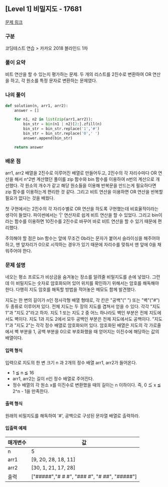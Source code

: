 ## [Level 1] 비밀지도 - 17681

[문제 링크](https://school.programmers.co.kr/learn/courses/30/lessons/17681)

### 구분

코딩테스트 연습 > 카카오 2018 블라인드 1차

### 풀이 요약

비트 연산을 할 수 있는지 평가하는 문제.
두 개의 리스트를 2진수로 변환하여 OR 연산을 하고, 각 원소를 특정 문자로 변환하는 문제였다.

### 나의 풀이

```python
def solution(n, arr1, arr2):
    answer = []

    for n1, n2 in list(zip(arr1,arr2)):
        bin_str = bin(n1 | n2)[2:].zfill(n)
        bin_str = bin_str.replace('1','#')
        bin_str = bin_str.replace('0',' ')
        answer.append(bin_str)

    return answer
```

### 배운 점

arr1, arr2 배열을 2진수로 이루어진 배열로 만들어두고, 2진수의 각 자리수마다 OR 연산을 해서 n^2번 계산했던 풀이를 zip 함수와 bin 함수를 이용하여 n번의 계산으로 개선했다. 각 원소의 개수가 같고 해당 원소들을 이용해 반복문을 만드는게 필요하다면 zip 함수를 이용하는게 편리한 것 같다. 그리고 비트 연산을 이용하면 OR 연산을 반복할 필요가 없다는 것을 배웠다.

첫 구현에서는 2진수의 각 자리수별로 OR 연산을 하도록 구현했는데 비효율적이라는 생각이 들었다. 파이썬에서는 '|' 연산자로 쉽게 비트 연산을 할 수 있었다. 그리고 bin이라는 함수를 이용하면 10진수를 2진수로 바꾸어 바로 비트 연산을 할 수 있기 때문에 편리했다.

주의해야 할 점은 bin 함수는 앞에 무조건 0b라는 문자가 붙어서 슬라이싱을 해주어야 하고, 맨 앞자리가 0으로 시작하는 경우가 있기 때문에 자리수를 맞춰서 맨 앞에 0을 채워주어야 한다.

### 문제 설명

네오는 평소 프로도가 비상금을 숨겨놓는 장소를 알려줄 비밀지도를 손에 넣었다. 그런데 이 비밀지도는 숫자로 암호화되어 있어 위치를 확인하기 위해서는 암호를 해독해야 한다. 다행히 지도 암호를 해독할 방법을 적어놓은 메모도 함께 발견했다.

지도는 한 변의 길이가 n인 정사각형 배열 형태로, 각 칸은 "공백"(" ") 또는 "벽"("#") 두 종류로 이루어져 있다.
전체 지도는 두 장의 지도를 겹쳐서 얻을 수 있다. 각각 "지도 1"과 "지도 2"라고 하자. 지도 1 또는 지도 2 중 어느 하나라도 벽인 부분은 전체 지도에서도 벽이다. 지도 1과 지도 2에서 모두 공백인 부분은 전체 지도에서도 공백이다.
"지도 1"과 "지도 2"는 각각 정수 배열로 암호화되어 있다.
암호화된 배열은 지도의 각 가로줄에서 벽 부분을 1, 공백 부분을 0으로 부호화했을 때 얻어지는 이진수에 해당하는 값의 배열이다.

<h4>입력 형식</h4>
입력으로 지도의 한 변 크기 n 과 2개의 정수 배열 arr1, arr2가 들어온다.

- 1 ≦ n ≦ 16
- arr1, arr2는 길이 n인 정수 배열로 주어진다.
- 정수 배열의 각 원소 x를 이진수로 변환했을 때의 길이는 n 이하이다. 즉, 0 ≦ x ≦ 2^n - 1을 만족한다.

<h4>출력 형식</h4>
원래의 비밀지도를 해독하여 '#', 공백으로 구성된 문자열 배열로 출력하라.

<h4>입출력 예제</h4>
<table>
        <thead><tr>
<th>매개변수</th>
<th>값</th>
</tr>
</thead>
        <tbody>
<tr>
<td>n</td>
<td>5</td>
</tr>
<tr>
<td>arr1</td>
<td>[9, 20, 28, 18, 11]</td>
</tr>
<tr>
<td>arr2</td>
<td>[30, 1, 21, 17, 28]</td>
</tr>
<tr>
<td>출력</td>
<td>["#####","# # #", "### #", "# ##", "#####"]</td>
</tr>
</tbody>
      </table>
